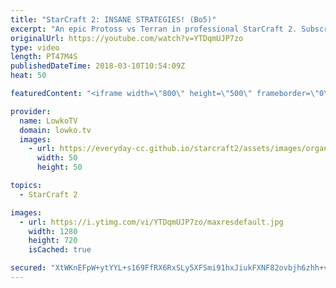 ```yaml
---
title: "StarCraft 2: INSANE STRATEGIES! (Bo5)"
excerpt: "An epic Protoss vs Terran in professional StarCraft 2. Subscribe for more videos: http://lowko.tv/youtube Macro Wars: https://goo.gl/1c32tn  Easily one of my favourite series in a while. This is a best-of-5 between sOs and Maru. sOs of course, known for his crazy decision making and not being afraid"
originalUrl: https://youtube.com/watch?v=YTDqmUJP7zo
type: video
length: PT47M4S
publishedDateTime: 2018-03-10T10:54:09Z
heat: 50

featuredContent: "<iframe width=\"800\" height=\"500\" frameborder=\"0\" src=\"https://www.youtube.com/embed/YTDqmUJP7zo\" allow=\"accelerometer; autoplay; encrypted-media; gyroscope; picture-in-picture\" allowfullscreen></iframe>"

provider:
  name: LowkoTV
  domain: lowko.tv
  images:
    - url: https://everyday-cc.github.io/starcraft2/assets/images/organizations/lowko.tv-50x50.jpg
      width: 50
      height: 50

topics:
  - StarCraft 2

images:
  - url: https://i.ytimg.com/vi/YTDqmUJP7zo/maxresdefault.jpg
    width: 1280
    height: 720
    isCached: true

secured: "XtWKnEFpW+ytYYL+s169FfRX6RxSLy5XFSmi91hxJiukFXNF82ovbjh6zhh+vxcRyGFnobTMLN43gMk7eBmVOwGCnPq/up0cwiLzIj9/253UVo98lAkDD5D5t0BqPsLxdEUz7iIEQXn20//X4C44TskzOzWB13foJ9xKizQatb++FrARTdMyhjjwr7BKAUgmK27VEybeUhVno3MkkCQVVw73CGi3kn+7hDnRWqd8RX9u9sBVLJ0hkMJ7wZg53rizdAybxm/ZSObm3YHFcipehWTxt7CbjUcpbMaz6Fvrb5cS6wLsFXyUUIu4hC1OVioQdiXDCNWwQrpFOIAlulT84d2GVvF4pe68oGLXU8ySjl0UKU5Wcg1hVlSyP+4Hs1TI+v8MbT0qqZHQEE7mWzNrE2L0IKAZxAeL2zviDHtNJBSFMjQN4GBMvCZd3HhAuqfG;jPPiJqKeDw/N1jxQJk9KkA=="
---
```


